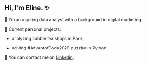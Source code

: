 ## Hi, I'm Eline. ✨

📌 I'm an aspiring data analyst with a background in digital marketing.

📌 Current personal projects: 

* analyzing bubble tea shops in Paris, 

* solving #AdventofCode2020 puzzles in Python.

💬 You can contact me on [Linkedin](https://www.linkedin.com/in/elinemiedzinski/).

